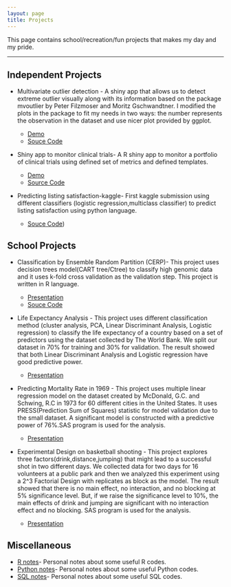 ```yaml
---
layout: page
title: Projects
---
```


This page contains school/recreation/fun projects that makes my day and my pride.

---
## Independent Projects
- Multivariate outlier detection - A shiny app that allows us to detect extreme outlier visually along with its information based on the package mvoutlier by Peter Filzmoser and Moritz Gschwandtner. I modified the plots in the package to fit my needs in two ways: the number represents the observation in the dataset and use nicer plot provided by ggplot.
  - [Demo](https://kechin.shinyapps.io/mvoutlier_own/)
  - [Souce Code](https://github.com/kennchin/multivariate_outlier)   
- Shiny app to monitor clinical trials- A R shiny app to monitor a portfolio of clinical trials using defined set of metrics and defined templates. 
  - [Demo](https://kennchin.shinyapps.io/Monitor/)
  - [Source Code](https://github.com/kennchin/shiny_app_monitor)

- Predicting listing satisfaction-kaggle- First kaggle submission using different classifiers (logistic regression,multiclass classifier) to predict listing satisfaction using python language.
  - [Souce Code](https://github.com/kennchin/Kaggle/tree/master/Predict%20listing%20satisfaction))
  
## School Projects
- Classification by Ensemble Random Partition (CERP)- This project uses decision trees model(CART tree/Ctree) to classify high genomic data and it uses k-fold cross validation as the validation step. This project is written in R language.   
  - [Presentation](https://portfolium.com/entry/classification-by-ensemble-of-random-partition)
  - [Souce Code](https://github.com/kennchin/CERP)

- Life Expectancy Analysis - This project uses different classification method (cluster analysis, PCA, Linear Discriminant Analysis, Logistic regression) to classify the life expectancy of a country based on a set of predictors using the dataset collected by The World Bank. We split our dataset in 70% for training and 30% for validation. The result showed that both Linear Discriminant Analysis and Logistic regression have good predictive power.   
  - [Presentation](https://portfolium.com/entry/classification-method)

- Predicting Mortality Rate in 1969 - This project uses multiple linear regression model on the dataset created by McDonald, G.C. and Schwing, R.C in 1973 for 60 different cities in the United States.  It uses PRESS(Prediction Sum of Squares) statistic for model validation due to the small dataset. A significant model is constructed with a predictive power of 76%.SAS program is used for the analysis.        
  - [Presentation](https://portfolium.com/entry/predicting-mortality-rate-in-1969)

- Experimental Design on basketball shooting - This project explores three factors(drink,distance,jumping) that might lead to a successful shot in two different days. We collected data for two days for 16 volunteers at a public park and then we    analyzed this experiment using a 2^3 Factorial Design with replicates as block as the model. The result showed that there is no main effect, no interaction, and no blocking at 5% significance level. But, if we raise the significance level to 10%, the main effects of drink and jumping are significant with no interaction effect and no blocking. SAS program is used for the analysis.   
  - [Presentation](https://portfolium.com/entry/the-factors-of-a-good-basketball-shot)

## Miscellaneous
- [R notes](https://github.com/kennchin/R_codes)- Personal notes about some useful R codes.
- [Python notes](https://github.com/kennchin/Python_codes)- Personal notes about some useful Python codes.
- [SQL notes](https://github.com/kennchin/SQL)- Personal notes about some useful SQL codes.

